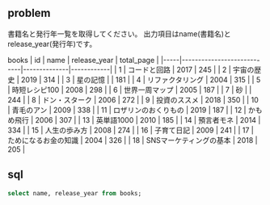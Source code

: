 ## problem

書籍名と発行年一覧を取得してください。
出力項目はname(書籍名)とrelease_year(発行年)です。

books
| id  | name                       | release_year | total_page |
|-----|----------------------------|--------------|------------|
| 1   | コードと回路               | 2017         | 245        |
| 2   | 宇宙の歴史                 | 2019         | 314        |
| 3   | 星の記憶                   |              | 181        |
| 4   | リファクタリング           | 2004         | 315        |
| 5   | 時短レシピ100              | 2008         | 298        |
| 6   | 世界一周マップ             | 2005         | 187        |
| 7   | 砂                         |              | 244        |
| 8   | ドン・スターク             | 2006         | 272        |
| 9   | 投資のススメ               | 2018         | 350        |
| 10  | 青毛のアン                 | 2009         | 338        |
| 11  | ロザリンのおくりもの       | 2019         | 187        |
| 12  | かもめ飛行                 | 2006         | 307        |
| 13  | 英単語1000                 | 2010         | 185        |
| 14  | 預言者モネ                 | 2014         | 334        |
| 15  | 人生の歩み方               | 2008         | 274        |
| 16  | 子育て日記                 | 2009         | 241        |
| 17  | ためになるお金の知識       | 2004         | 326        |
| 18  | SNSマーケティングの基本    | 2018         | 205        |

## sql

```sql
select name, release_year from books;
```
